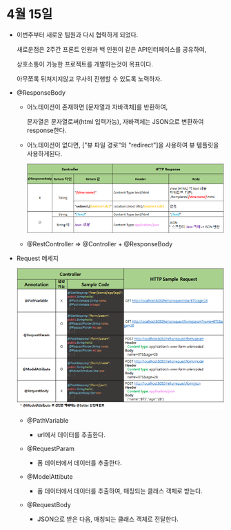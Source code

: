 # 4월 15일

- 이번주부터 새로운 팀원과 다시 협력하게 되었다.

  새로운점은 2주간 프론트 인원과 백 인원이 같은 API인터페이스를 공유하여,

  상호소통이 가능한 프로젝트를 개발하는것이 목표이다.

  아무쪼록 뒤쳐지지않고 무사히 진행할 수 있도록 노력하자.

- @ResponseBody
  - 어노테이션이 존재하면 [문자열과 자바객체]를 반환하여,
  
    문자열은 문자열로써(html 입력가능), 자바객체는 JSON으로 변환하여 response한다.

  - 어노테이션이 없다면, ["뷰 파일 경로"와 "redirect"]을 사용하여 뷰 템플릿을 사용하게된다.

    ![@ResponseBody](https://github.com/Hong-Seungmin/hanghae_chapter3_week2_myboard/blob/master/image/response%20%EC%96%B4%EB%85%B8%ED%85%8C%EC%9D%B4%EC%85%98.png?raw=true)

  - @RestController => @Controller + @ResponseBody

- Request 메세지

  ![Request](https://github.com/Hong-Seungmin/hanghae_chapter3_week2_myboard/blob/master/%EA%B0%9C%EB%B0%9C%EC%9D%BC%EA%B8%B0/image/Request.png?raw=true)

  - @PathVariable
    - url에서 데이터를 추출한다.

  - @RequestParam
    - 폼 데이터에서 데이터를 추출한다.

  - @ModelAttibute
    - 폼 데이터에서 데이터를 추출하여, 매칭되는 클래스 객체로 받는다.

  - @RequestBody
    - JSON으로 받은 다음, 매칭되는 클래스 객체로 전달한다.